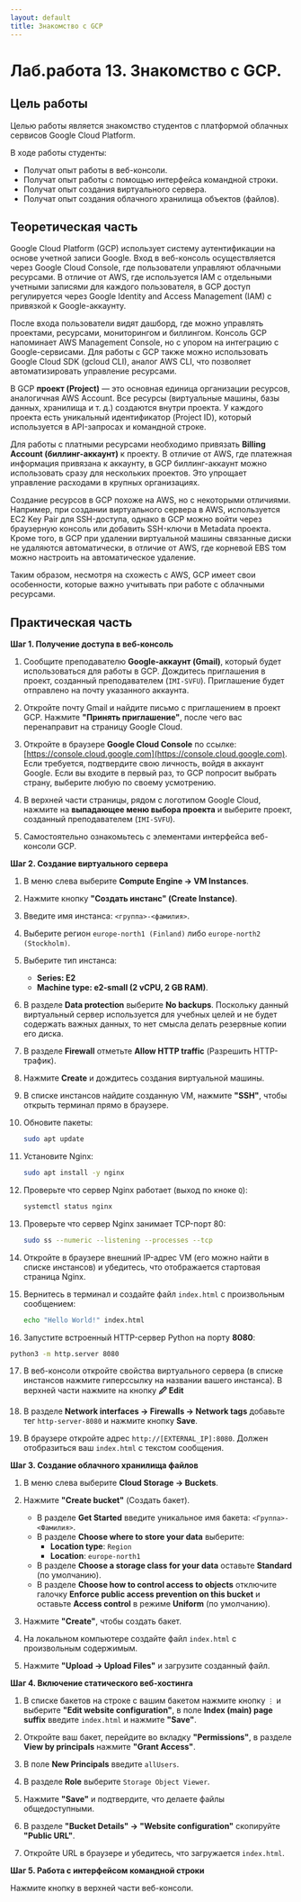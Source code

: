 ```yaml
---
layout: default
title: Знакомство с GCP
---
```


# Лаб.работа 13. Знакомство с GCP.

## Цель работы

Целью работы является знакомство студентов с платформой облачных сервисов Google Cloud Platform.

В ходе работы студенты:
* Получат опыт работы в веб-консоли.
* Получат опыт работы с помощью интерфейса командной строки.
* Получат опыт создания виртуального сервера.
* Получат опыт создания облачного хранилища объектов (файлов).

## Теоретическая часть

Google Cloud Platform (GCP) использует систему аутентификации на основе учетной записи Google. Вход в веб-консоль осуществляется через Google Cloud Console, где пользователи управляют облачными ресурсами. В отличие от AWS, где используется IAM с отдельными учетными записями для каждого пользователя, в GCP доступ регулируется через Google Identity and Access Management (IAM) с привязкой к Google-аккаунту.

После входа пользователи видят дашборд, где можно управлять проектами, ресурсами, мониторингом и биллингом. Консоль GCP напоминает AWS Management Console, но с упором на интеграцию с Google-сервисами. Для работы с GCP также можно использовать Google Cloud SDK (gcloud CLI), аналог AWS CLI, что позволяет автоматизировать управление ресурсами.

В GCP **проект (Project)** — это основная единица организации ресурсов, аналогичная AWS Account. Все ресурсы (виртуальные машины, базы данных, хранилища и т. д.) создаются внутри проекта. У каждого проекта есть уникальный идентификатор (Project ID), который используется в API-запросах и командной строке.

Для работы с платными ресурсами необходимо привязать **Billing Account (биллинг-аккаунт)** к проекту. В отличие от AWS, где платежная информация привязана к аккаунту, в GCP биллинг-аккаунт можно использовать сразу для нескольких проектов. Это упрощает управление расходами в крупных организациях.

Создание ресурсов в GCP похоже на AWS, но с некоторыми отличиями. Например, при создании виртуального сервера в AWS, используется EC2 Key Pair для SSH-доступа, однако в GCP можно войти через браузерную консоль или добавить SSH-ключи в Metadata проекта. Кроме того, в GCP при удалении виртуальной машины связанные диски не удаляются автоматически, в отличие от AWS, где корневой EBS том можно настроить на автоматическое удаление.

Таким образом, несмотря на схожесть с AWS, GCP имеет свои особенности, которые важно учитывать при работе с облачными ресурсами.

## Практическая часть

**Шаг 1. Получение доступа в веб-консоль**

1. Сообщите преподавателю **Google-аккаунт (Gmail)**, который будет использоваться для работы в GCP. Дождитесь приглашения в проект, созданный преподавателем (`IMI-SVFU`). Приглашение будет отправлено на почту указанного аккаунта.

2. Откройте почту Gmail и найдите письмо с приглашением в проект GCP. Нажмите **"Принять приглашение"**, после чего вас перенаправит на страницу Google Cloud.

3. Откройте в браузере **Google Cloud Console** по ссылке: [https://console.cloud.google.com](https://console.cloud.google.com). Если требуется, подтвердите свою личность, войдя в аккаунт Google. Если вы входите в первый раз, то GCP попросит выбрать страну, выберите любую по своему усмотрению.

4. В верхней части страницы, рядом с логотипом Google Cloud, нажмите на **выпадающее меню выбора проекта** и выберите проект, созданный преподавателем (`IMI-SVFU`).

5. Самостоятельно ознакомьтесь с элементами интерфейса веб-консоли GCP.

**Шаг 2. Создание виртуального сервера**

1. В меню слева выберите **Compute Engine → VM Instances**.

2. Нажмите кнопку **"Создать инстанс" (Create Instance)**.

3. Введите имя инстанса: `<группа>-<фамилия>`.

4. Выберите регион `europe-north1 (Finland)` либо `europe-north2 (Stockholm)`.

5. Выберите тип инстанса:
    - **Series: E2**
    - **Machine type: e2-small (2 vCPU, 2 GB RAM)**.

6. В разделе **Data protection** выберите **No backups**. Поскольку данный виртуальный сервер используется для учебных целей и не будет содержать важных данных, то нет смысла делать резервные копии его диска.

7. В разделе **Firewall** отметьте **Allow HTTP traffic** (Разрешить HTTP-трафик).

8. Нажмите **Create** и дождитесь создания виртуальной машины.

9. В списке инстансов найдите созданную VM, нажмите **"SSH"**, чтобы открыть терминал прямо в браузере.

10. Обновите пакеты:
    ```sh
    sudo apt update
    ```

11. Установите Nginx:
    ```sh
    sudo apt install -y nginx
    ```

12. Проверьте что сервер Nginx работает (выход по кноке `Q`):
    ```sh
    systemctl status nginx
    ```

13. Проверьте что сервер Nginx занимает TCP-порт 80:
    ```sh
    sudo ss --numeric --listening --processes --tcp
    ```

14. Откройте в браузере внешний IP-адрес VM (его можно найти в списке инстансов) и убедитесь, что отображается стартовая страница Nginx.

15. Вернитесь в терминал и создайте файл `index.html` с произвольным сообщением:
    ```sh
    echo "Hello World!" index.html
    ```

16. Запустите встроенный HTTP-сервер Python на порту **8080**:
   ```sh
   python3 -m http.server 8080
   ```

17. В веб-консоли откройте свойства виртуального сервера (в списке инстансов нажмите гиперссылку на названии вашего инстанса). В верхней части нажмите на кнопку **🖉 Edit**

18. В разделе **Network interfaces → Firewalls → Network tags** добавьте тег `http-server-8080` и нажмите кнопку **Save**.

19. В браузере откройте адрес `http://[EXTERNAL_IP]:8080`. Должен отобразиться ваш `index.html` с текстом сообщения.

**Шаг 3. Создание облачного хранилища файлов**

1. В меню слева выберите **Cloud Storage → Buckets**.
2. Нажмите **"Create bucket"** (Создать бакет).
    * В разделе **Get Started** введите уникальное имя бакета: `<Группа>-<Фамилия>`.
    * В разделе **Choose where to store your data** выберите:
        - **Location type**: `Region`
        - **Location**: `europe-north1`
    * В разделе **Choose a storage class for your data** оставьте **Standard** (по умолчанию).
    * В разделе **Choose how to control access to objects** отключите галочку **Enforce public access prevention on this bucket** и оставьте **Access control** в режиме **Uniform** (по умолчанию).

3. Нажмите **"Create"**, чтобы создать бакет.
4. На локальном компьютере создайте файл `index.html` с произвольным содержимым.
5. Нажмите **"Upload → Upload Files"** и загрузите созданный файл.

**Шаг 4. Включение статического веб-хостинга**

1. В списке бакетов на строке с вашим бакетом нажмите кнопку `⋮` и выберите **"Edit website configuration"**, в поле **Index (main) page suffix** введите `index.html` и нажмите **"Save"**.
2. Откройте ваш бакет, перейдите во вкладку **"Permissions"**, в разделе **View by principals** нажмите **"Grant Access"**.

3. В поле **New Principals** введите `allUsers`.
4. В разделе **Role** выберите `Storage Object Viewer`.
5. Нажмите **"Save"** и подтвердите, что делаете файлы общедоступными.

1. В разделе **"Bucket Details" → "Website configuration"** скопируйте **"Public URL"**.
2. Откройте URL в браузере и убедитесь, что загружается `index.html`.

**Шаг 5. Работа с интерфейсом командной строки**

Нажмите кнопку  в верхней части веб-консоли.
